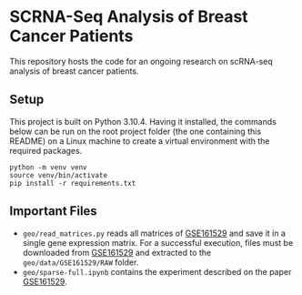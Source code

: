 # SCRNA-Seq Analysis of Breast Cancer Patients

This repository hosts the code for an ongoing research on scRNA-seq analysis of breast cancer patients.

## Setup

This project is built on Python 3.10.4. Having it installed, the commands below can be run on the root project folder (the one containing this README) on a Linux machine to create a virtual environment with the required packages.

```
python -m venv venv
source venv/bin/activate
pip install -r requirements.txt
```

## Important Files

* `geo/read_matrices.py` reads all matrices of [GSE161529](https://www.ncbi.nlm.nih.gov/geo/query/acc.cgi?acc=GSE161529) and save it in a single gene expression matrix. For a successful execution, files must be downloaded from [GSE161529](https://www.ncbi.nlm.nih.gov/geo/query/acc.cgi?acc=GSE161529) and extracted to the `geo/data/GSE161529/RAW` folder.
* `geo/sparse-full.ipynb` contains the experiment described on the paper [GSE161529](https://www.ncbi.nlm.nih.gov/geo/query/acc.cgi?acc=GSE161529).